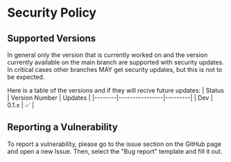 # Security Policy

## Supported Versions

In general only the version that is currently worked on and the version currently available on the main branch are supported with security updates. 
In critical cases other branches MAY get security updates, but this is not to be expected. 

Here is a table of the versions and if they will recive future updates:
| Status | Version Number | Updates |
|--------|----------------|---------|
| Dev    | 0.1.x          | ✅      |

## Reporting a Vulnerability

To report a vulnerability, please go to the issue section on the GitHub page and open a new Issue. Then, select the "Bug report" template and fill it out. 
